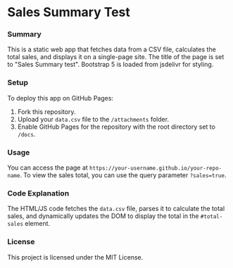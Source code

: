# Sales Summary Test

### Summary
This is a static web app that fetches data from a CSV file, calculates the total sales, and displays it on a single-page site. The title of the page is set to "Sales Summary test". Bootstrap 5 is loaded from jsdelivr for styling.

### Setup
To deploy this app on GitHub Pages:
1. Fork this repository.
2. Upload your `data.csv` file to the `/attachments` folder.
3. Enable GitHub Pages for the repository with the root directory set to `/docs`.

### Usage
You can access the page at `https://your-username.github.io/your-repo-name`. To view the sales total, you can use the query parameter `?sales=true`.

### Code Explanation
The HTML/JS code fetches the `data.csv` file, parses it to calculate the total sales, and dynamically updates the DOM to display the total in the `#total-sales` element.

### License
This project is licensed under the MIT License.